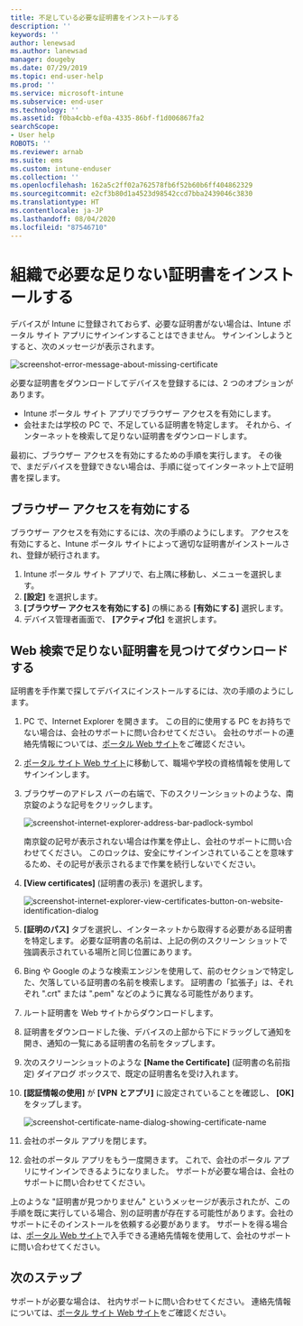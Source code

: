 ```yaml
---
title: 不足している必要な証明書をインストールする
description: ''
keywords: ''
author: lenewsad
ms.author: lanewsad
manager: dougeby
ms.date: 07/29/2019
ms.topic: end-user-help
ms.prod: ''
ms.service: microsoft-intune
ms.subservice: end-user
ms.technology: ''
ms.assetid: f0ba4cbb-ef0a-4335-86bf-f1d006867fa2
searchScope:
- User help
ROBOTS: ''
ms.reviewer: arnab
ms.suite: ems
ms.custom: intune-enduser
ms.collection: ''
ms.openlocfilehash: 162a5c2ff02a762578fb6f52b60b6ff404862329
ms.sourcegitcommit: e2cf3b80d1a4523d98542ccd7bba2439046c3830
ms.translationtype: HT
ms.contentlocale: ja-JP
ms.lasthandoff: 08/04/2020
ms.locfileid: "87546710"
---
```

# <a name="install-missing-certificate-required-by-your-organization"></a>組織で必要な足りない証明書をインストールする  

デバイスが Intune に登録されておらず、必要な証明書がない場合は、Intune ポータル サイト アプリにサインインすることはできません。 サインインしようとすると、次のメッセージが表示されます。

![screenshot-error-message-about-missing-certificate](./media/andr-cert_install-1-cert_missing.png)

必要な証明書をダウンロードしてデバイスを登録するには、2 つのオプションがあります。 

- Intune ポータル サイト アプリでブラウザー アクセスを有効にします。
- 会社または学校の PC で、不足している証明書を特定します。 それから、インターネットを検索して足りない証明書をダウンロードします。 

最初に、ブラウザー アクセスを有効にするための手順を実行します。 その後で、まだデバイスを登録できない場合は、手順に従ってインターネット上で証明書を探します。 

## <a name="enable-browser-access"></a>ブラウザー アクセスを有効にする
ブラウザー アクセスを有効にするには、次の手順のようにします。 アクセスを有効にすると、Intune ポータル サイトによって適切な証明書がインストールされ、登録が続行されます。    

1. Intune ポータル サイト アプリで、右上隅に移動し、メニューを選択します。  
2. **[設定]** を選択します。  
3. **[ブラウザー アクセスを有効にする]** の横にある **[有効にする]** 選択します。  
4. デバイス管理者画面で、 **[アクティブ化]** を選択します。 

## <a name="identify-and-download-the-missing-certificate-through-web-search"></a>Web 検索で足りない証明書を見つけてダウンロードする
証明書を手作業で探してデバイスにインストールするには、次の手順のようにします。  

1. PC で、Internet Explorer を開きます。 この目的に使用する PC をお持ちでない場合は、会社のサポートに問い合わせてください。 会社のサポートの連絡先情報については、[ポータル Web サイト](https://go.microsoft.com/fwlink/?linkid=2010980)をご確認ください。

2. [ポータル サイト Web サイト](https://go.microsoft.com/fwlink/?linkid=2010980)に移動して、職場や学校の資格情報を使用してサインインします。

3. ブラウザーのアドレス バーの右端で、下のスクリーンショットのような、南京錠のような記号をクリックします。

    ![screenshot-internet-explorer-address-bar-padlock-symbol](./media/andr-missing-cert-ie-padlock-symbol.png)

    南京錠の記号が表示されない場合は作業を停止し、会社のサポートに問い合わせてください。 このロックは、安全にサインインされていることを意味するため、その記号が表示されるまで作業を続行しないでください。

4. **[View certificates]** (証明書の表示) を選択します。

    ![screenshot-internet-explorer-view-certificates-button-on-website-identification-dialog](./media/andr-missg-cert-ie-view-cert-button.png)

5. **[証明のパス]** タブを選択し、インターネットから取得する必要がある証明書を特定します。 必要な証明書の名前は、上記の例のスクリーン ショットで強調表示されている場所と同じ位置にあります。

6. Bing や Google のような検索エンジンを使用して、前のセクションで特定した、欠落している証明書の名前を検索します。 証明書の「拡張子」は、それぞれ ".crt" または ".pem" などのように異なる可能性があります。

7. ルート証明書を Web サイトからダウンロードします。

8. 証明書をダウンロードした後、デバイスの上部から下にドラッグして通知を開き、通知の一覧にある証明書の名前をタップします。

4. 次のスクリーンショットのような **[Name the Certificate]** (証明書の名前指定) ダイアログ ボックスで、既定の証明書名を受け入れます。

5. **[認証情報の使用]** が **[VPN とアプリ]** に設定されていることを確認し、 **[OK]** をタップします。

    ![screenshot-certificate-name-dialog-showing-certificate-name](./media/andr-missing-cert-cert-name.png)

6. 会社のポータル アプリを閉じます。

7. 会社のポータル アプリをもう一度開きます。 これで、会社のポータル アプリにサインインできるようになりました。 サポートが必要な場合は、会社のサポートに問い合わせてください。

上のような "証明書が見つかりません" というメッセージが表示されたが、この手順を既に実行している場合、別の証明書が存在する可能性があります。会社のサポートにそのインストールを依頼する必要があります。 サポートを得る場合は、[ポータル Web サイト](https://go.microsoft.com/fwlink/?linkid=2010980)で入手できる連絡先情報を使用して、会社のサポートに問い合わせてください。

## <a name="next-steps"></a>次のステップ  

サポートが必要な場合は、 社内サポートに問い合わせてください。 連絡先情報については、[ポータル サイト Web サイト](https://go.microsoft.com/fwlink/?linkid=2010980)をご確認ください。  
